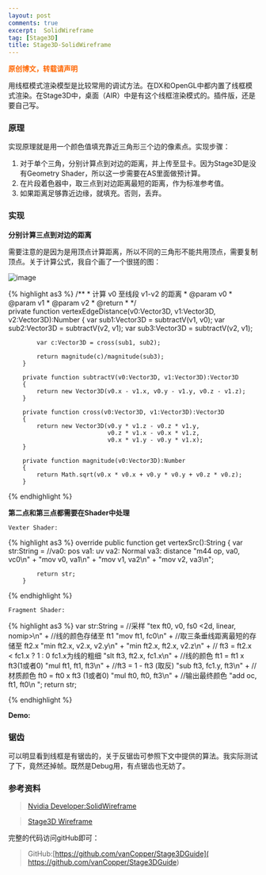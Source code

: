 ```yaml
---
layout: post
comments: true
excerpt:  SolidWireframe
tag: [Stage3D]
title: Stage3D-SolidWireframe
---
```

<span style="color: #ff6600;"><strong>原创博文，转载请声明</strong></span>

用线框模式渲染模型是比较常用的调试方法。在DX和OpenGL中都内置了线框模式渲染。在Stage3D中，桌面（AIR）中是有这个线框渲染模式的。插件版，还是要自己写。

### 原理
实现原理就是用一个颜色值填充靠近三角形三个边的像素点。实现步骤：

1. 对于单个三角，分别计算点到对边的距离，并上传至显卡。因为Stage3D是没有Geometry Shader，所以这一步需要在AS里面做预计算。
2. 在片段着色器中，取三点到对边距离最短的距离，作为标准参考值。
3. 如果距离足够靠近边缘，就填充。否则，丢弃。

### 实现

**分别计算三点到对边的距离**

需要注意的是因为是用顶点计算距离，所以不同的三角形不能共用顶点，需要复制顶点。关于计算公式，我自个画了一个很搓的图：

![image](../../images/distance.png)

{% highlight as3 %}
/**
		 * 计算 v0 至线段 v1-v2 的距离 
		 * @param v0
		 * @param v1
		 * @param v2
		 * @return 
		 * 
		 */		
		private function vertexEdgeDistance(v0:Vector3D, v1:Vector3D, v2:Vector3D):Number
		{
			var sub1:Vector3D = subtractV(v1, v0);
			var sub2:Vector3D = subtractV(v2, v1);
			var sub3:Vector3D = subtractV(v2, v1);
			
			var c:Vector3D = cross(sub1, sub2);
			
			return magnitude(c)/magnitude(sub3);
		}
		
		private function subtractV(v0:Vector3D, v1:Vector3D):Vector3D
		{
			return new Vector3D(v0.x - v1.x, v0.y - v1.y, v0.z - v1.z);
		}
		
		private function cross(v0:Vector3D, v1:Vector3D):Vector3D
		{
			return new Vector3D(v0.y * v1.z - v0.z * v1.y,
								v0.z * v1.x - v0.x * v1.z,
								v0.x * v1.y - v0.y * v1.x);
		}
		
		private function magnitude(v0:Vector3D):Number
		{
			return Math.sqrt(v0.x * v0.x + v0.y * v0.y + v0.z * v0.z);
		}
{% endhighlight %}

**第二点和第三点都需要在Shader中处理**

`Vexter Shader:`

{% highlight as3 %}
override public function get vertexSrc():String
		{
			var str:String = 
				//va0: pos va1: uv va2: Normal va3: distance
				"m44 op, va0, vc0\n" +
				"mov v0, va1\n" +
				"mov v1, va2\n" +
				"mov v2, va3\n";
			
			return str;
		}
{% endhighlight %}

`Fragment Shader:` 

{% highlight as3 %}
var str:String = 
				//采样
				"tex ft0, v0, fs0 <2d, linear, nomip>\n" +
				//线的颜色存储至 ft1
				"mov ft1, fc0\n" +
				//取三条垂线距离最短的存储至 ft2.x
				"min ft2.x, v2.x, v2.y\n" +
				"min ft2.x, ft2.x, v2.z\n" +
				// ft3 = ft2.x < fc1.x ? 1 : 0  fc1.x为线的粗细
				"slt ft3, ft2.x, fc1.x\n" +
				//线的颜色 ft1 = ft1 x ft3(1或者0)
				"mul ft1, ft1, ft3\n" +
				//ft3 = 1 - ft3 (取反)
				"sub ft3, fc1.y, ft3\n" +
				//材质颜色 ft0 = ft0 x ft3 (1或者0)
				"mul ft0, ft0, ft3\n" +
				//输出最终颜色
				"add oc, ft1, ft0\n ";
			return str;

{% endhighlight %}

**Demo:**

<div id="flashcontent"></div>
<script type="text/javascript">
var flashvars = {};
var params = {wmode:'direct'};
var attributes = {};
swfobject.embedSWF(
'../swf/SolidWireframeTest1.swf',
'flashcontent',
'600',
'450',
'14.0',
null,
flashvars,
params,
attributes,
null
);
</script>

### 锯齿
可以明显看到线框是有锯齿的，关于反锯齿可参照下文中提供的算法。我实际测试了下，竟然还掉帧。既然是Debug用，有点锯齿也无妨了。

### 参考资料
> [Nvidia Developer:SolidWireframe](http://developer.download.nvidia.com/SDK/10.5/direct3d/Source/SolidWireframe/Doc/SolidWireframe.pdf)

> [Stage3D Wireframe](http://volgogradetzzz.blogspot.com/2012/06/wireframe-shader.html)

完整的代码访问gitHub即可：

> GitHub:[https://github.com/vanCopper/Stage3DGuide]( https://github.com/vanCopper/Stage3DGuide)